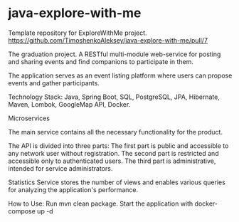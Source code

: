 # java-explore-with-me
Template repository for ExploreWithMe project.
https://github.com/TimoshenkoAleksey/java-explore-with-me/pull/7

The graduation project. A RESTful multi-module web-service for posting and sharing events and find companions to participate in them.

The application serves as an event listing platform where users can propose events and gather participants.

Technology Stack: Java, Spring Boot, SQL, PostgreSQL, JPA, Hibernate, Maven, Lombok, GoogleMap API, Docker.

Microservices

The main service contains all the necessary functionality for the product.

The API is divided into three parts: The first part is public and accessible to any network user without registration. The second part is restricted and accessible only to authenticated users. The third part is administrative, intended for service administrators.

Statistics Service stores the number of views and enables various queries for analyzing the application's performance.

How to Use: Run mvn clean package. Start the application with docker-compose up -d

